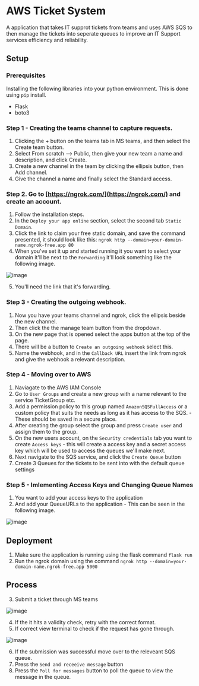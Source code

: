 # AWS Ticket System
A application that takes IT supprot tickets from teams and uses AWS SQS to then manage the tickets into seperate queues to improve an IT Support services efficiency and reliability.

## Setup
### Prerequisites

Installing the following libraries into your python environment.
This is done using `pip` install.
  - Flask
  - boto3


### Step 1 - Creating the teams channel to capture requests.

1.  Clicking the + button on the teams tab in MS teams, and then select the Create team button.
2.  Select From scratch --> Public, then give your new team a name and description, and click Create.
3.  Create a new channel in the team by clicking the ellipsis button, then Add channel.
4.  Give the channel a name and finally select the Standard access.


### Step 2. Go to [https://ngrok.com/](https://ngrok.com/) and create an account. 


1.  Follow the installation steps.
2.  In the `Deploy your app online` section, select the second tab `Static Domain`.
3.  Click the link to claim your free static domain, and save the command presented, it should look like this: `ngrok http --domain=your-domain-name.ngrok-free.app 80`
4.  When you've set it up and started running it you want to select your domain it'll be next to the `Forwarding` it'll look something like the following image.

![image](https://github.com/JahvinCrabtree/TicketSystem/assets/108539156/cfa97e42-2fbe-4b75-a330-8745c0c641a2)

5. You'll need the link that it's forwarding.


### Step 3 - Creating the outgoing webhook.

1.  Now you have your teams channel and ngrok, click the ellipsis beside the new channel.
2.  Then click the the manage team button from the dropdown.
3.  On the new page that is opened select the apps button at the top of the page. 
4.  There will be a button to `Create an outgoing webhook` select this.
5.  Name the webhook, and in the `Callback URL` insert the link from ngrok and give the webhook a relevant description.

### Step 4 - Moving over to AWS 

1.  Naviagate to the AWS IAM Console
2.  Go to `User Groups` and create a new group with a name relevant to the service TicketGroup etc.
3.  Add a permission policy to this group named `AmazonSQSFullAccess` or a custom policy that suits the needs as long as it has access to the SQS. - These should be saved in a secure place.
4.  After creating the group select the group and press `Create user` and assign them to the group.
5.  On the new users account, on the `Security credentials` tab you want to create `Access keys` - this will create a access key and a secret access key which will be used to access the queues we'll make next.
6.  Next navigate to the SQS service, and click the `Create Queue` button
7.  Create 3 Queues for the tickets to be sent into with the default queue settings

### Step 5 - Imlementing Access Keys and Changing Queue Names

1.  You want to add your access keys to the application
2.  And add your QueueURLs to the application - This can be seen in the following image.
   
![image](https://github.com/JahvinCrabtree/TicketSystem/assets/108539156/9f7bd376-2abf-440c-b629-14c7bf7d4e75)


## Deployment

1. Make sure the application is running using the flask command `flask run`
2. Run the ngrok domain using the command `ngrok http --domain=your-domain-name.ngrok-free.app 5000`

## Process

3.  Submit a ticket through MS teams

![image](https://github.com/JahvinCrabtree/TicketSystem/assets/108539156/eda0d2d7-b6dc-40d5-91e1-ec984e63cba4)

4.  If the it hits a validity check, retry with the correct format.
5.  If correct view terminal to check if the request has gone through.

![image](https://github.com/JahvinCrabtree/TicketSystem/assets/108539156/0c02790e-1bd1-4b50-9d0b-a8ae3c38660c)

6.  If the submission was successful move over to the releveant SQS queue.
7.  Press the `Send and receeive message` button
8.  Press the `Poll for messages` button to poll the queue to view the message in the queue.


